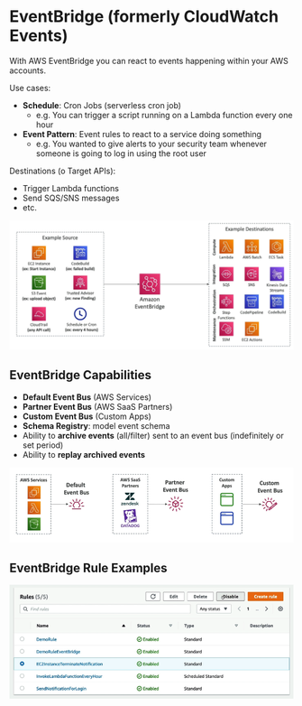 # EventBridge (formerly CloudWatch Events)

With AWS EventBridge you can react to events happening within your AWS accounts.

Use cases:
- **Schedule**: Cron Jobs (serverless cron job)
    - e.g. You can trigger a script running on a Lambda function every one hour 
- **Event Pattern**: Event rules to react to a service doing something
    - e.g. You wanted to give alerts to your security team whenever someone is going to log in using the root user

Destinations (o Target APIs):
- Trigger Lambda functions
- Send SQS/SNS messages
- etc.

![EventBridge](../../images/monitoring/eventbridge.png)


## EventBridge Capabilities

- **Default Event Bus** (AWS Services)
- **Partner Event Bus** (AWS SaaS Partners)
- **Custom Event Bus** (Custom Apps)
- **Schema Registry**: model event schema
- Ability to **archive events** (all/filter) sent to an event bus (indefinitely or set period)
- Ability to **replay archived events**

![EventBridge Event Bus](../../images/monitoring/eventbridge_event_bus.png)

## EventBridge Rule Examples

![Event Rules Examples](../../images/monitoring/eventbridge_rules.png)